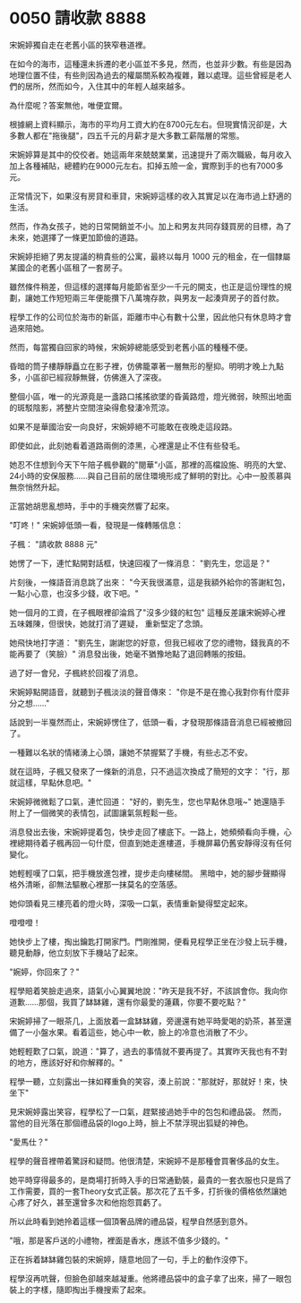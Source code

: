 # 0050 請收款 8888

宋婉婷獨自走在老舊小區的狹窄巷道裡。

在如今的海市，這種還未拆遷的老小區並不多見，然而，也並非少數。有些是因為地理位置不佳，有些則因為過去的權屬關系較為複雜，難以處理。這些曾經是老人們的居所，然而如今，入住其中的年輕人越來越多。

為什麼呢？答案無他，唯便宜爾。

根據網上資料顯示，海市的平均月工資大約在8700元左右。但現實情況卻是，大多數人都在"拖後腿"，四五千元的月薪才是大多數工薪階層的常態。

宋婉婷算是其中的佼佼者。她這兩年來兢兢業業，迅速提升了兩次職級，每月收入加上各種補貼，總體約在9000元左右。扣掉五險一金，實際到手的也有7000多元。

正常情況下，如果沒有房貸和車貸，宋婉婷這樣的收入其實足以在海市過上舒適的生活。

然而，作為女孩子，她的日常開銷並不小。加上和男友共同存錢買房的目標，為了未來，她選擇了一條更加節儉的道路。

宋婉婷拒絕了男友提議的稍貴些的公寓，最終以每月 1000 元的租金，在一個隸屬某國企的老舊小區租了一套房子。

雖然條件稍差，但這樣的選擇每月能節省至少一千元的開支，也正是這份理性的規劃，讓她工作短短兩三年便能攢下八萬塊存款，與男友一起湊齊房子的首付款。

程學工作的公司位於海市的新區，距離市中心有數十公里，因此他只有休息時才會過來陪她。

然而，每當獨自回家的時候，宋婉婷總能感受到老舊小區的種種不便。

昏暗的筒子樓靜靜矗立在影子裡，仿佛籠罩著一層無形的壓抑。明明才晚上九點多，小區卻已經寂靜無聲，仿佛進入了深夜。

整個小區，唯一的光源竟是一盞路口搖搖欲墜的昏黃路燈，燈光微弱，映照出地面的斑駁陰影，將整片空間渲染得愈發淒冷荒涼。

如果不是華國治安一向良好，宋婉婷絕不可能敢在夜晚走這段路。

即使如此，此刻她看着道路兩側的漆黑，心裡還是止不住有些發毛。

她忍不住想到今天下午陪子楓參觀的"閱華"小區，那裡的高檔設施、明亮的大堂、24小時的安保服務……與自己目前的居住環境形成了鮮明的對比。心中一股羨慕與無奈悄然升起。

正當她胡思亂想時，手中的手機突然響了起來。

"叮咚！"
宋婉婷低頭一看，發現是一條轉賬信息：

子楓：
"請收款 8888 元"

她愣了一下，連忙點開對話框，快速回複了一條消息：
"劉先生，您這是？"

片刻後，一條語音消息跳了出來：
"今天我很滿意，這是我額外給你的答謝紅包，一點小心意，也沒多少錢，收下吧。"

她一個月的工資，在子楓眼裡卻淪爲了"沒多少錢的紅包"
這種反差讓宋婉婷心裡五味雜陳，但很快，她就打消了遲疑，
重新堅定了念頭。

她飛快地打字道：
"劉先生，謝謝您的好意，但我已經收了您的禮物，錢我真的不能再要了（笑臉）"
消息發出後，她毫不猶豫地點了退回轉賬的按鈕。

過了好一會兒，子楓終於回複了消息。

宋婉婷點開語音，就聽到子楓淡淡的聲音傳來：
"你是不是在擔心我對你有什麼非分之想……"

話說到一半戛然而止，宋婉婷愣住了，低頭一看，才發現那條語音消息已經被撤回了。

一種難以名狀的情緒湧上心頭，讓她不禁握緊了手機，有些忐忑不安。

就在這時，子楓又發來了一條新的消息，只不過這次換成了簡短的文字：
"行，那就這樣，早點休息吧。"

宋婉婷微微鬆了口氣，連忙回道：
"好的，劉先生，您也早點休息哦~"
她還隨手附上了一個微笑的表情包，試圖讓氣氛輕鬆一些。

消息發出去後，宋婉婷提着包，快步走回了樓底下。一路上，她頻頻看向手機，心裡總期待着子楓再回一句什麼，但直到她走進樓道，手機屏幕仍舊安靜得沒有任何變化。

她輕輕嘆了口氣，把手機放進包裡，提步走向樓梯間。
黑暗中，她的腳步聲顯得格外清晰，卻無法驅散心裡那一抹莫名的空落感。

她仰頭看見三樓亮着的燈火時，深吸一口氣，表情重新變得堅定起來。

噔噔噔！

她快步上了樓，掏出鑰匙打開家門。門剛推開，便看見程學正坐在沙發上玩手機，聽見動靜，他立刻放下手機站了起來。

"婉婷，你回來了？"

程學賠着笑臉走過來，語氣小心翼翼地說："昨天是我不好，不該誤會你。我向你道歉……那個，我買了缽缽雞，還有你最愛的蓮藕，你要不要吃點？"

宋婉婷掃了一眼茶几，上面放着一盒缽缽雞，旁邊還有她平時愛喝的奶茶，甚至還備了一小盤水果。看着這些，她心中一軟，臉上的冷意也消散了不少。

她輕輕歎了口氣，說道："算了，過去的事情就不要再提了。其實昨天我也有不對的地方，應該好好和你解釋的。"

程學一聽，立刻露出一抹如釋重負的笑容，湊上前說："那就好，那就好！來，快坐下"

見宋婉婷露出笑容，程學松了一口氣，趕緊接過她手中的包包和禮品袋。
然而，當他的目光落在那個禮品袋的logo上時，臉上不禁浮現出狐疑的神色。

"愛馬仕？"

程學的聲音裡帶着驚訝和疑問。他很清楚，宋婉婷不是那種會買奢侈品的女生。

她平時穿得最多的，是商場打折時入手的日常通勤裝，最貴的一套衣服也只是爲了工作需要，買的一套Theory女式正裝。那次花了五千多，打折後的價格依然讓她心疼了好久，甚至還曾多次和他抱怨買虧了。

所以此時看到她拎着這樣一個頂奢品牌的禮品袋，程學自然感到意外。

"哦，那是客戶送的小禮物，裡面是香水，應該不值多少錢的。"

正在拆着缽缽雞包裝的宋婉婷，隨意地回了一句，手上的動作沒停下。

程學沒再吭聲，但臉色卻越來越凝重。他將禮品袋中的盒子拿了出來，掃了一眼包裝上的字樣，隨即掏出手機搜索了起來。